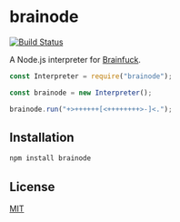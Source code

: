 # brainode

[![Build Status](https://travis-ci.org/itaisteinherz/brainode.svg?branch=master)](https://travis-ci.org/itaisteinherz/brainode)

A Node.js interpreter for [Brainfuck](https://en.wikipedia.org/wiki/Brainfuck).

```js
const Interpreter = require("brainode");

const brainode = new Interpreter();

brainode.run("+>++++++[<++++++++>-]<.");
```

## Installation

```bash
npm install brainode
```

## License

[MIT](https://github.com/itaisteinherz/brainode/blob/master/license)
